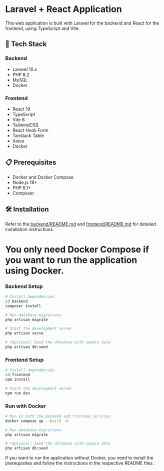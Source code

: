 # Laravel + React Application

This web application is built with Laravel for the backend and React for the frontend, using TypeScript and Vite.

## 🚀 Tech Stack

### Backend
- Laravel 10.x
- PHP 8.2
- MySQL
- Docker

### Frontend
- React 19
- TypeScript
- Vite 6
- TailwindCSS
- React Hook Form
- Tanstack Table
- Axios
- Docker

## 📋 Prerequisites

- Docker and Docker Compose
- Node.js 18+
- PHP 8.1+
- Composer

## 🛠️ Installation

Refer to the [backend/README.md](backend/README.md) and [frontend/README.md](frontend/README.md) for detailed installation instructions.

You only need Docker Compose if you want to run the application using Docker.
=======
### Backend Setup
```bash
# Install dependencies
cd backend
composer install

# Run database migrations
php artisan migrate

# Start the development server
php artisan serve

# (Optional) Seed the database with sample data
php artisan db:seed
```

### Frontend Setup
```bash
# Install dependencies
cd frontend
npm install

# Start the development server
npm run dev
```

### Run with Docker

```bash
# Run in both the backend and frontend services
docker compose up --build -d

# Run database migrations
php artisan migrate

# (Optional) Seed the database with sample data
php artisan db:seed
```

If you want to run the application without Docker, you need to install the prerequisites and follow the instructions in the respective README files.
